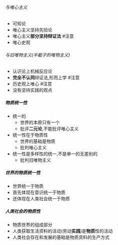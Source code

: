 
###### 与唯心主义
- 可知论
- 唯心主义坚持先验论
- 唯心主义**部分坚持辩证法** #注意
- 唯心史观
###### 与旧唯物主义(半截子的唯物主义)
- 认识论上机械反应论
- **完全不认同**辩证法,形而上学 #注意
- 历史观上唯心 #注意
- 没有坚持实践的观点 
##### 物质统一性
- 统一的
	- 世界的本原只有一个
	- 批评**二元论**,不能批评唯心主义
- 统一性在于物质性
	- 世界的基础是物质 
	- 批判唯心主义
- 统一性是多样性的统一,不是单一的无差别的
	- 批判旧唯物主义 <!--SR:!2022-10-13,1,228-->

##### 世界的物质统一性
- 世界统一于物质
- 首先体现在意识统一于物质
- 还体现在人类社会统一于物质

##### 人类社会的物质性
- 物质世界的组成部分
- 人类获取生活资料的活动(劳动**实践**)是**物质**性的活动
- 人类社会存在和发展的基础是物质资料的生产方式 <!--SR:!2022-10-13,1,230!2022-10-13,1,228-->
